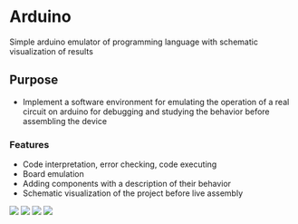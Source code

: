# Arduino
Simple arduino emulator of programming language with schematic visualization of results
## Purpose
- Implement a software environment for emulating the operation of a real circuit on arduino for debugging and studying the behavior before assembling the device
### Features
- Code interpretation, error checking, code executing
- Board emulation
- Adding components with a description of their behavior
- Schematic visualization of the project before live assembly

![](https://img.shields.io/github/stars/akeloya/arduino)
![](https://img.shields.io/github/forks/akeloya/arduino)
![](https://img.shields.io/github/release/akeloya/arduino)
![](https://img.shields.io/github/issues/akeloya/arduino)